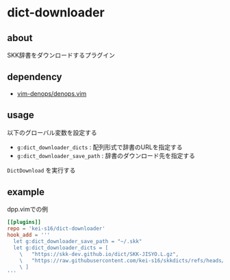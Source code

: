 # dict-downloader
## about
SKK辞書をダウンロードするプラグイン

## dependency
- [vim-denops/denops.vim](https://github.com/vim-denops/denops.vim)

## usage
以下のグローバル変数を設定する

- `g:dict_downloader_dicts` : 配列形式で辞書のURLを指定する
- `g:dict_downloader_save_path` : 辞書のダウンロード先を指定する

`DictDownload` を実行する

## example
dpp.vimでの例

```toml
[[plugins]]
repo = 'kei-s16/dict-downloader'
hook_add = '''
  let g:dict_downloader_save_path = "~/.skk"
  let g:dict_downloader_dicts = [
    \   "https://skk-dev.github.io/dict/SKK-JISYO.L.gz",
    \   "https://raw.githubusercontent.com/kei-s16/skkdicts/refs/heads/main/SKK-JISYO.mtg",
    \ ]
'''
```

